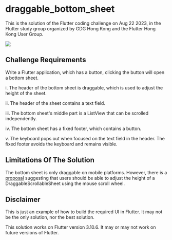 # draggable_bottom_sheet

This is the solution of the Flutter coding challenge on Aug 22 2023, in the Flutter study group organized by GDG Hong Kong and the Flutter Hong Kong User Group.

![](image.gif)

## Challenge Requirements

Write a Flutter application, which has a button, clicking the button will open a bottom sheet.

i. The header of the bottom sheet is draggable, which is used to adjust the height of the sheet.

ii. The header of the sheet contains a text field.

iii. The bottom sheet's middle part is a ListView that can be scrolled independently.

iv. The bottom sheet has a fixed footer, which contains a button.

v. The keyboard pops out when focused on the text field in the header. The fixed footer avoids the keyboard and remains visible.

## Limitations Of The Solution

The bottom sheet is only draggable on mobile platforms. However, there is a [proposal](https://github.com/flutter/flutter/issues/101903) suggesting that users should be able to adjust the height of a DraggableScrollableSheet using the mouse scroll wheel.

## Disclaimer

This is just an example of how to build the required UI in Flutter. It may not be the only solution, nor the best solution.

This solution works on Flutter version 3.10.6. It may or may not work on future versions of Flutter.
